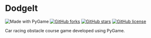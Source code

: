 # DodgeIt

![Made with PyGame](https://img.shields.io/badge/Made%20with-PyGame-informational)
[![GitHub forks](https://img.shields.io/github/forks/apaar97/dodge-it?style=social)](https://github.com/apaar97/dodge-it/network)
[![GitHub stars](https://img.shields.io/github/stars/apaar97/dodge-it?style=social)](https://github.com/apaar97/dodge-it/stargazers)
[![GitHub license](https://img.shields.io/github/license/apaar97/dodge-it)](https://github.com/apaar97/dodge-it/blob/master/LICENSE)

Car racing obstacle course game developed using PyGame.


